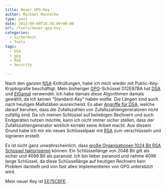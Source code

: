 ```yaml
---
title: Neuer GPG-Key
author: Michael Rennecke
type: post
date: 2013-09-09T18:38:06+00:00
url: /tools/neuer-gpg-key
categories:
  - Sicherheit
  - Tools
tags:
  - DSA
  - gpg
  - RSA
  - Security

---
```

Nach den ganzen [NSA][1]-Enthüllungen, habe ich mich wieder mit Public-Key-Kryptografie beschäftigt. Mein bisheriger [GPG][2]-Schüssel D12E87BA hat [DSA][3] und [ElGamal][4] verwendet. Ich habe damals diese Algorithmen damals gewählt, da ich keinen &#8220;Standard-Key&#8221; haben wollte. Die Längen sind auch nach heutigen Maßstäben ausreichend. Es aber [Angriffe für DSA][5], welche darauf beruhen, dass die Zufallszahlen von Zufallszahlengeneratoren nicht zufällig sind. Da ich meinen Schlüssel auf beliebigen Rechnern und auch Endgeräten nutzen möchte, kann ich nicht immer sicher stellen, dass der Zufallszahlengenerator wirklich korrekt seine Arbeit macht. Aus diesem Grund habe ich mir ein neues Schlüsselpaar mit [RSA][6] zum verschlüsseln und signieren erstellt.

Es ist nicht ganz unwahrscheinlich, dass [große Organisationen 1024 Bit RSA Schüssel faktorisieren][7] können. Ein Schlüssellänge von 2048 Bit gilt als sicher und 4096 Bit als paranoid. Ich bin lieber paranoid und nehme 4096 lange Schlüssel, da diese Schüssellänge auf heutigen Rechnern kein Problem darstellt und von fast allen Implementieren von GPG unterstützt wird.

Mein neuer Key ist [EE75C6FE][8].

 [1]: http://www.nsa.gov/
 [2]: http://www.gnupg.org/
 [3]: http://www.itl.nist.gov/fipspubs/fip186.htm
 [4]: http://de.wikipedia.org/wiki/Elgamal-Verschl%C3%BCsselungsverfahren
 [5]: http://rdist.root.org/2010/11/19/dsa-requirements-for-random-k-value/
 [6]: http://de.wikipedia.org/wiki/RSA-Kryptosystem
 [7]: http://news.cnet.com/8301-13578_3-57591560-38/facebooks-outmoded-web-crypto-opens-door-to-nsa-spying/
 [8]: http://pgp.mit.edu:11371/pks/lookup?op=vindex&search=0x617EB806EE75C6FE